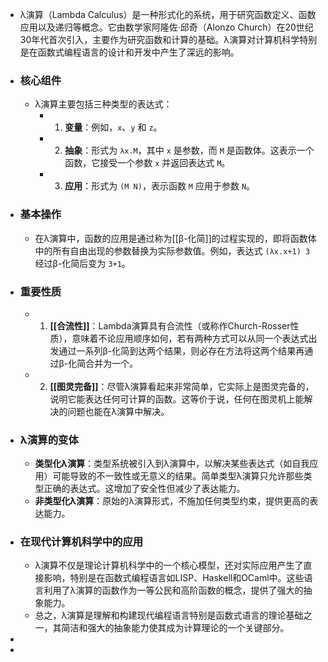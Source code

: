 - λ演算（Lambda Calculus）是一种形式化的系统，用于研究函数定义、函数应用以及递归等概念。它由数学家阿隆佐·邱奇（Alonzo Church）在20世纪30年代首次引入，主要作为研究函数和计算的基础。λ演算对计算机科学特别是在函数式编程语言的设计和开发中产生了深远的影响。
- ### 核心组件
	- λ演算主要包括三种类型的表达式：
		- 1. **变量**：例如，`x`、`y` 和 `z`。
		- 2. **抽象**：形式为 `λx.M`，其中 `x` 是参数，而 `M` 是函数体。这表示一个函数，它接受一个参数 `x` 并返回表达式 `M`。
		- 3. **应用**：形式为 `(M N)`，表示函数 `M` 应用于参数 `N`。
- ### 基本操作
	- 在λ演算中，函数的应用是通过称为[[β-化简]]的过程实现的，即将函数体中的所有自由出现的参数替换为实际参数值。例如，表达式 `(λx.x+1) 3` 经过β-化简后变为 `3+1`。
- ### 重要性质
	- 1. **[[合流性]]**：Lambda演算具有合流性（或称作Church-Rosser性质），意味着不论应用顺序如何，若有两种方式可以从同一个表达式出发通过一系列β-化简到达两个结果，则必存在方法将这两个结果再通过β-化简合并为一个。
	- 2. **[[图灵完备]]**：尽管λ演算看起来非常简单，它实际上是图灵完备的，说明它能表达任何可计算的函数。这等价于说，任何在图灵机上能解决的问题也能在λ演算中解决。
- ### λ演算的变体
	- **类型化λ演算**：类型系统被引入到λ演算中，以解决某些表达式（如自我应用）可能导致的不一致性或无意义的结果。简单类型λ演算只允许那些类型正确的表达式。这增加了安全性但减少了表达能力。
	- **非类型化λ演算**：原始的λ演算形式，不施加任何类型约束，提供更高的表达能力。
- ### 在现代计算机科学中的应用
	- λ演算不仅是理论计算机科学中的一个核心模型，还对实际应用产生了直接影响，特别是在函数式编程语言如LISP、Haskell和OCaml中。这些语言利用了λ演算的函数作为一等公民和高阶函数的概念，提供了强大的抽象能力。
	- 总之，λ演算是理解和构建现代编程语言特别是函数式语言的理论基础之一，其简洁和强大的抽象能力使其成为计算理论的一个关键部分。
-
-